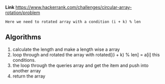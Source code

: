 **Link** https://www.hackerrank.com/challenges/circular-array-rotation/problem

`Here we need to rotated array with a condition (i + k) % len `

## Algorithms 
1. calculate the length and make a length wise a array
2. loop through and rotated the array with rotated[(i + k) % len] = a[i] this conditions.
3. the loop through the queries array and get the item and push into another array 
4. return the array